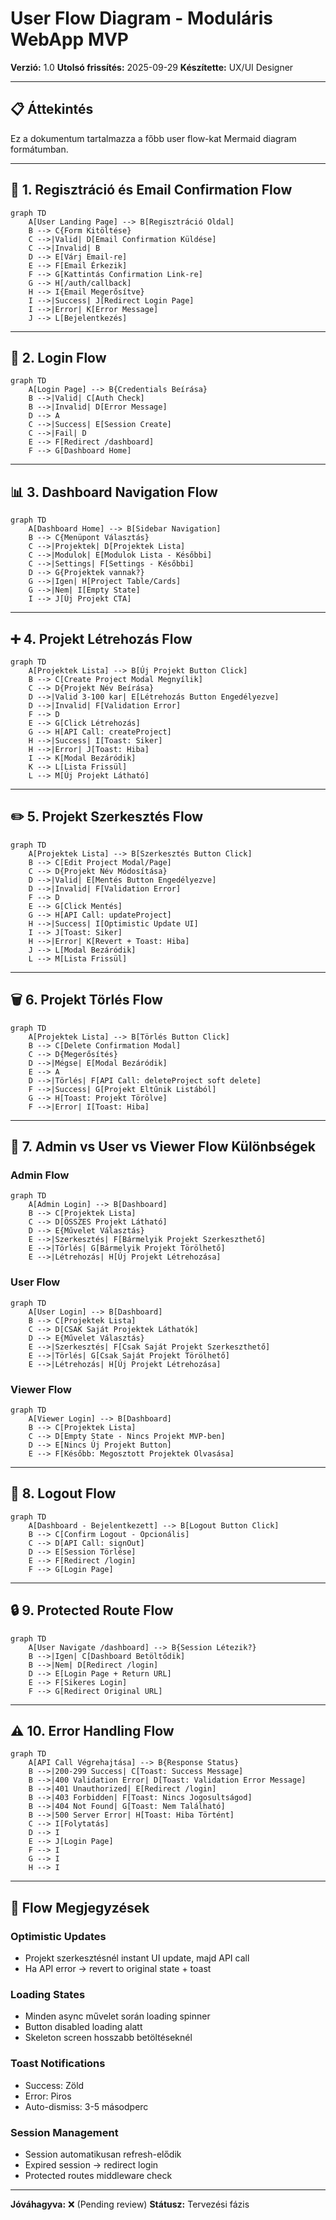 # User Flow Diagram - Moduláris WebApp MVP

**Verzió:** 1.0
**Utolsó frissítés:** 2025-09-29
**Készítette:** UX/UI Designer

---

## 📋 Áttekintés

Ez a dokumentum tartalmazza a főbb user flow-kat Mermaid diagram formátumban.

---

## 🔐 1. Regisztráció és Email Confirmation Flow

```mermaid
graph TD
    A[User Landing Page] --> B[Regisztráció Oldal]
    B --> C{Form Kitöltése}
    C -->|Valid| D[Email Confirmation Küldése]
    C -->|Invalid| B
    D --> E[Várj Email-re]
    E --> F[Email Érkezik]
    F --> G[Kattintás Confirmation Link-re]
    G --> H[/auth/callback]
    H --> I{Email Megerősítve}
    I -->|Success| J[Redirect Login Page]
    I -->|Error| K[Error Message]
    J --> L[Bejelentkezés]
```

---

## 🔑 2. Login Flow

```mermaid
graph TD
    A[Login Page] --> B{Credentials Beírása}
    B -->|Valid| C[Auth Check]
    B -->|Invalid| D[Error Message]
    D --> A
    C -->|Success| E[Session Create]
    C -->|Fail| D
    E --> F[Redirect /dashboard]
    F --> G[Dashboard Home]
```

---

## 📊 3. Dashboard Navigation Flow

```mermaid
graph TD
    A[Dashboard Home] --> B[Sidebar Navigation]
    B --> C{Menüpont Választás}
    C -->|Projektek| D[Projektek Lista]
    C -->|Modulok| E[Modulok Lista - Későbbi]
    C -->|Settings| F[Settings - Későbbi]
    D --> G{Projektek vannak?}
    G -->|Igen| H[Project Table/Cards]
    G -->|Nem| I[Empty State]
    I --> J[Új Projekt CTA]
```

---

## ➕ 4. Projekt Létrehozás Flow

```mermaid
graph TD
    A[Projektek Lista] --> B[Új Projekt Button Click]
    B --> C[Create Project Modal Megnyílik]
    C --> D{Projekt Név Beírása}
    D -->|Valid 3-100 kar| E[Létrehozás Button Engedélyezve]
    D -->|Invalid| F[Validation Error]
    F --> D
    E --> G[Click Létrehozás]
    G --> H[API Call: createProject]
    H -->|Success| I[Toast: Siker]
    H -->|Error| J[Toast: Hiba]
    I --> K[Modal Bezáródik]
    K --> L[Lista Frissül]
    L --> M[Új Projekt Látható]
```

---

## ✏️ 5. Projekt Szerkesztés Flow

```mermaid
graph TD
    A[Projektek Lista] --> B[Szerkesztés Button Click]
    B --> C[Edit Project Modal/Page]
    C --> D{Projekt Név Módosítása}
    D -->|Valid| E[Mentés Button Engedélyezve]
    D -->|Invalid| F[Validation Error]
    F --> D
    E --> G[Click Mentés]
    G --> H[API Call: updateProject]
    H -->|Success| I[Optimistic Update UI]
    I --> J[Toast: Siker]
    H -->|Error| K[Revert + Toast: Hiba]
    J --> L[Modal Bezáródik]
    L --> M[Lista Frissül]
```

---

## 🗑️ 6. Projekt Törlés Flow

```mermaid
graph TD
    A[Projektek Lista] --> B[Törlés Button Click]
    B --> C[Delete Confirmation Modal]
    C --> D{Megerősítés}
    D -->|Mégse| E[Modal Bezáródik]
    E --> A
    D -->|Törlés| F[API Call: deleteProject soft delete]
    F -->|Success| G[Projekt Eltűnik Listából]
    G --> H[Toast: Projekt Törölve]
    F -->|Error| I[Toast: Hiba]
```

---

## 👤 7. Admin vs User vs Viewer Flow Különbségek

### Admin Flow
```mermaid
graph TD
    A[Admin Login] --> B[Dashboard]
    B --> C[Projektek Lista]
    C --> D[ÖSSZES Projekt Látható]
    D --> E{Művelet Választás}
    E -->|Szerkesztés| F[Bármelyik Projekt Szerkeszthető]
    E -->|Törlés| G[Bármelyik Projekt Törölhető]
    E -->|Létrehozás| H[Új Projekt Létrehozása]
```

### User Flow
```mermaid
graph TD
    A[User Login] --> B[Dashboard]
    B --> C[Projektek Lista]
    C --> D[CSAK Saját Projektek Láthatók]
    D --> E{Művelet Választás}
    E -->|Szerkesztés| F[Csak Saját Projekt Szerkeszthető]
    E -->|Törlés| G[Csak Saját Projekt Törölhető]
    E -->|Létrehozás| H[Új Projekt Létrehozása]
```

### Viewer Flow
```mermaid
graph TD
    A[Viewer Login] --> B[Dashboard]
    B --> C[Projektek Lista]
    C --> D[Empty State - Nincs Projekt MVP-ben]
    D --> E[Nincs Új Projekt Button]
    E --> F[Később: Megosztott Projektek Olvasása]
```

---

## 🚪 8. Logout Flow

```mermaid
graph TD
    A[Dashboard - Bejelentkezett] --> B[Logout Button Click]
    B --> C[Confirm Logout - Opcionális]
    C --> D[API Call: signOut]
    D --> E[Session Törlése]
    E --> F[Redirect /login]
    F --> G[Login Page]
```

---

## 🔒 9. Protected Route Flow

```mermaid
graph TD
    A[User Navigate /dashboard] --> B{Session Létezik?}
    B -->|Igen| C[Dashboard Betöltődik]
    B -->|Nem| D[Redirect /login]
    D --> E[Login Page + Return URL]
    E --> F[Sikeres Login]
    F --> G[Redirect Original URL]
```

---

## ⚠️ 10. Error Handling Flow

```mermaid
graph TD
    A[API Call Végrehajtása] --> B{Response Status}
    B -->|200-299 Success| C[Toast: Success Message]
    B -->|400 Validation Error| D[Toast: Validation Error Message]
    B -->|401 Unauthorized| E[Redirect /login]
    B -->|403 Forbidden| F[Toast: Nincs Jogosultságod]
    B -->|404 Not Found| G[Toast: Nem Található]
    B -->|500 Server Error| H[Toast: Hiba Történt]
    C --> I[Folytatás]
    D --> I
    E --> J[Login Page]
    F --> I
    G --> I
    H --> I
```

---

## 📝 Flow Megjegyzések

### Optimistic Updates
- Projekt szerkesztésnél instant UI update, majd API call
- Ha API error → revert to original state + toast

### Loading States
- Minden async művelet során loading spinner
- Button disabled loading alatt
- Skeleton screen hosszabb betöltéseknél

### Toast Notifications
- Success: Zöld
- Error: Piros
- Auto-dismiss: 3-5 másodperc

### Session Management
- Session automatikusan refresh-elődik
- Expired session → redirect login
- Protected routes middleware check

---

**Jóváhagyva:** ❌ (Pending review)
**Státusz:** Tervezési fázis